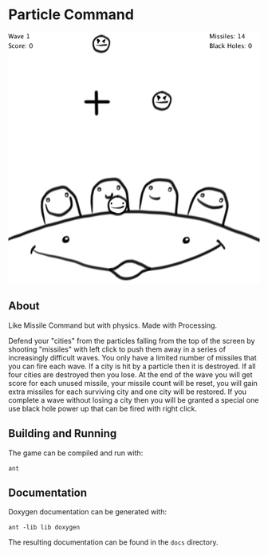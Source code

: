 # Particle Command 

![](data/Firing.png)

## About
Like Missile Command but with physics. Made with Processing.

Defend your "cities" from the particles falling from the top of the screen
by shooting "missiles" with left click to push them away in a series of 
increasingly difficult waves. You only have a limited number of missiles 
that you can fire each wave.  If a city is hit by a particle then it is 
destroyed. If all four cities are destroyed then you lose. At the end of 
the wave you will get score for each unused missile, your missile count 
will be reset, you will gain extra missiles for each surviving city and
one city will be restored. If you complete a wave without losing a city 
then you will be granted a special one use black hole power up that can 
be fired with right click.

## Building and Running
The game can be compiled and run with:

```
ant
```

## Documentation
Doxygen documentation can be generated with:

```
ant -lib lib doxygen
```

The resulting documentation can be found in the `docs` directory.
